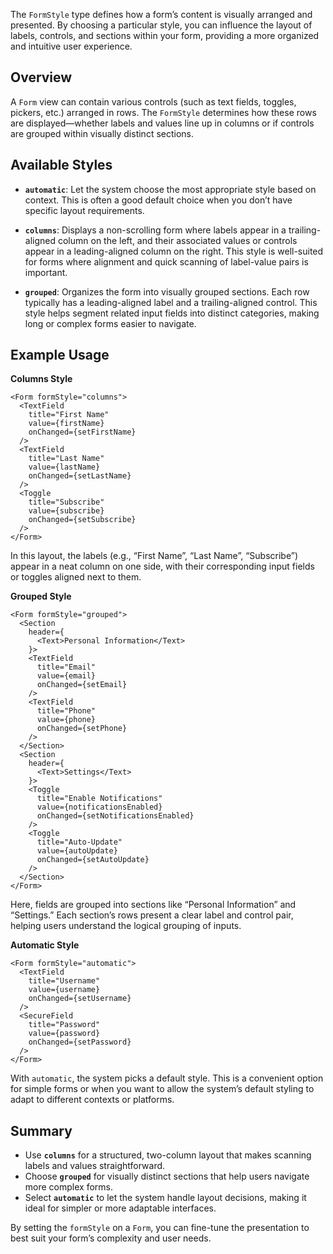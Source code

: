 The `FormStyle` type defines how a form’s content is visually arranged and presented. By choosing a particular style, you can influence the layout of labels, controls, and sections within your form, providing a more organized and intuitive user experience.

## Overview

A `Form` view can contain various controls (such as text fields, toggles, pickers, etc.) arranged in rows. The `FormStyle` determines how these rows are displayed—whether labels and values line up in columns or if controls are grouped within visually distinct sections.

## Available Styles

- **`automatic`**: 
  Let the system choose the most appropriate style based on context. This is often a good default choice when you don’t have specific layout requirements.

- **`columns`**:
  Displays a non-scrolling form where labels appear in a trailing-aligned column on the left, and their associated values or controls appear in a leading-aligned column on the right. This style is well-suited for forms where alignment and quick scanning of label-value pairs is important.

- **`grouped`**:
  Organizes the form into visually grouped sections. Each row typically has a leading-aligned label and a trailing-aligned control. This style helps segment related input fields into distinct categories, making long or complex forms easier to navigate.

## Example Usage

**Columns Style**

```tsx
<Form formStyle="columns">
  <TextField
    title="First Name"
    value={firstName} 
    onChanged={setFirstName}
  />
  <TextField 
    title="Last Name" 
    value={lastName} 
    onChanged={setLastName} 
  />
  <Toggle 
    title="Subscribe" 
    value={subscribe} 
    onChanged={setSubscribe} 
  />
</Form>
```

In this layout, the labels (e.g., “First Name”, “Last Name”, “Subscribe”) appear in a neat column on one side, with their corresponding input fields or toggles aligned next to them.

**Grouped Style**

```tsx
<Form formStyle="grouped">
  <Section 
    header={
      <Text>Personal Information</Text>
    }>
    <TextField 
      title="Email" 
      value={email} 
      onChanged={setEmail} 
    />
    <TextField 
      title="Phone" 
      value={phone} 
      onChanged={setPhone} 
    />
  </Section>
  <Section 
    header={
      <Text>Settings</Text>
    }>
    <Toggle 
      title="Enable Notifications" 
      value={notificationsEnabled} 
      onChanged={setNotificationsEnabled} 
    />
    <Toggle 
      title="Auto-Update" 
      value={autoUpdate} 
      onChanged={setAutoUpdate} 
    />
  </Section>
</Form>
```

Here, fields are grouped into sections like “Personal Information” and “Settings.” Each section’s rows present a clear label and control pair, helping users understand the logical grouping of inputs.

**Automatic Style**

```tsx
<Form formStyle="automatic">
  <TextField 
    title="Username" 
    value={username} 
    onChanged={setUsername} 
  />
  <SecureField 
    title="Password" 
    value={password} 
    onChanged={setPassword} 
  />
</Form>
```

With `automatic`, the system picks a default style. This is a convenient option for simple forms or when you want to allow the system’s default styling to adapt to different contexts or platforms.

## Summary

- Use **`columns`** for a structured, two-column layout that makes scanning labels and values straightforward.
- Choose **`grouped`** for visually distinct sections that help users navigate more complex forms.
- Select **`automatic`** to let the system handle layout decisions, making it ideal for simpler or more adaptable interfaces.

By setting the `formStyle` on a `Form`, you can fine-tune the presentation to best suit your form’s complexity and user needs.